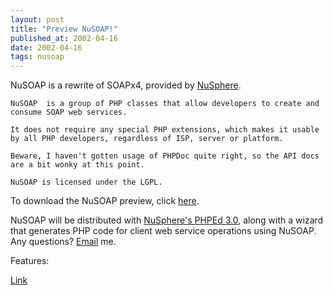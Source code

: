 ```yaml
---
layout: post
title: "Preview NuSOAP!"
published_at: 2002-04-16
date: 2002-04-16
tags: nusoap
---
```


NuSOAP is a rewrite of SOAPx4, provided by [NuSphere](http://www.nusphere.com).  

    NuSOAP  is a group of PHP classes that allow developers to create and consume SOAP web services.  

    It does not require any special PHP extensions, which makes it usable by all PHP developers, regardless of ISP, server or platform.  

    Beware, I haven't gotten usage of PHPDoc quite right, so the API docs are a bit wonky at this point.  

    NuSOAP is licensed under the LGPL.  

To download the NuSOAP preview, click [here](/download.php?url=/nusoap/downloads/nusoap-0.6.zip). <p>NuSOAP will be distributed with [NuSphere's PHPEd 3.0](http://www.nusphere.com), along with a wizard that generates PHP code for client web service operations using NuSOAP. Any questions? [Email](mailto:dietrich@ganx4.com) me.<p>Features:

[Link]()  